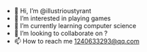 - 👋 Hi, I’m @illustrioustyrant
- 👀 I’m interested in playing games
- 🌱 I’m currently learning computer science
- 💞️ I’m looking to collaborate on ?
- 📫 How to reach me 1240633293@qq.com

<!---
illustrioustyrant/illustrioustyrant is a ✨ special ✨ repository because its `README.md` (this file) appears on your GitHub profile.
You can click the Preview link to take a look at your changes.
--->
